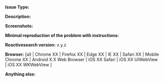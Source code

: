 **Issue Type:**

<!-- Please specify if this is a 'bug' or an 'enhancement' issue. If you've any programming related questions, its best to ask them on StackOverflow under the topic reactivesearch -->

**Description:**

<!-- Describe the bug or feature request. Attach Screenshots if it helps -->

**Screenshots:**

<!-- Attach Screenshots if it helps -->

**Minimal reproduction of the problem with instructions:**

<!--
If the current behavior is a bug or you can illustrate your feature request better with an example,
please provide the *STEPS TO REPRODUCE* and if possible a *MINIMAL DEMO* of the problem via
codepen.io or similar.
-->

**Reactivesearch version:** x.y.z

<!-- Check whether this is still an issue in the most recent stable version -->

**Browser:** [all | Chrome XX | Firefox XX | Edge XX | IE XX | Safari XX | Mobile Chrome XX | Android X.X Web Browser | iOS XX Safari | iOS XX UIWebView | iOS XX WKWebView ]

<!-- All browsers where this could be reproduced (and Operating System if relevant) -->

**Anything else:**

<!-- e.g. stacktraces, related issues, suggestions how to fix -->
